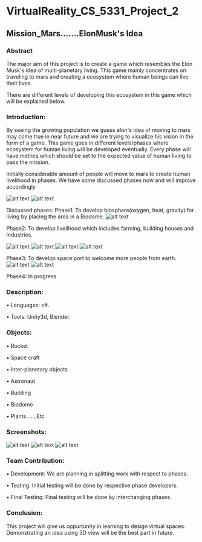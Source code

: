 # VirtualReality_CS_5331_Project_2
## Mission_Mars.......ElonMusk's Idea
### Abstract
The major aim of this project is to create a game which resembles the Elon Musk's idea of multi-planetary living. This game mainly concentrates on traveling to mars and creating a ecosystem where human beings can live their lives.

There are different levels of developing this ecosystem in this game which will be explained below.

### Introduction:

By seeing the growing population we guess elon's idea of moving to mars may come true in near future and we are trying to visualize his vision in the form of a game. This game goes in different levels/phases where ecosystem for human living will be developed eventually. Every phase will have metrics which should be set to the expected value of human living to pass the mission.

Initially considerable amount of people will move to mars to create human livelihood in phases. We have some discussed phases now and will improve accordingly 

![alt text](https://github.com/GopichandReddyD/VirtualReality_Project2/blob/master/Screenshots/base.jpeg)
![alt text](https://github.com/GopichandReddyD/VirtualReality_Project2/blob/master/Screenshots/Sketch1.jpeg)

Discussed phases:
Phase1: To develop biosphere(oxygen, heat, gravity) for living by placing the area in a Biodome.
![alt text](https://github.com/GopichandReddyD/VirtualReality_Project2/blob/master/Screenshots/bioDome.jpeg)

Phase2: To develop livelihood which includes farming, building houses and Industries.

![alt text](https://github.com/GopichandReddyD/VirtualReality_Project2/blob/master/Screenshots/farms.jpeg)
![alt text](https://github.com/GopichandReddyD/VirtualReality_Project2/blob/master/Screenshots/Sketch2.jpeg)
![alt text](https://github.com/GopichandReddyD/VirtualReality_Project2/blob/master/Screenshots/Sketch3.jpeg)
![alt text](https://github.com/GopichandReddyD/VirtualReality_Project2/blob/master/Screenshots/Sketch4.jpeg)

Phase3: To develop space port to welcome more people from earth.
![alt text](https://github.com/GopichandReddyD/VirtualReality_Project2/blob/master/Screenshots/port.jpeg)
![alt text](https://github.com/GopichandReddyD/VirtualReality_Project2/blob/master/Screenshots/Sketch5.jpeg)

Phase4: In progress

### Description:
 
•	Languages: c#.

• Tools: Unity3d, Blender.
  
### Objects:
 
• Rocket

• Space craft

• Inter-planetary objects

• Astronaut 

• Building

• Biodome

• Plants......,Etc

### Screenshots:
  ![alt text](https://github.com/GopichandReddyD/VirtualReality_Project2/blob/master/Screenshots/Mars.jpeg)
  ![alt text](https://github.com/GopichandReddyD/VirtualReality_Project2/blob/master/Screenshots/Rocket.jpeg)
  ![alt text](https://github.com/GopichandReddyD/VirtualReality_Project2/blob/master/Screenshots/Rover.jpeg)

### Team Contribution:

• Development: We are planning in splitting work with respect to phases.

• Testing: Initial testing will be done by respective phase developers.

• Final Testing: Final testing will be done by interchanging phases.

 
### Conclusion:

This project will give us oppurtunity in learning to design virtual spaces. Demonstrating an idea using 3D view will be the best part in future.
